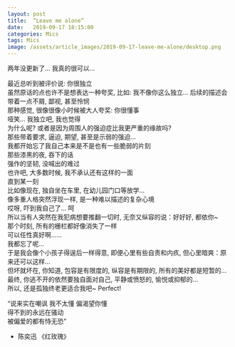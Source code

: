 ```yaml
---
layout: post
title:  “Leave me alone”
date:   2019-09-17 18:15:00
categories: Mics
tags: Mics
image: /assets/article_images/2019-09-17-leave-me-alone/desktop.png
---
```

  
两年没更新了… 我真的很可以…  


最近总听到被评价说: 你很独立  
虽然原话的点也许不是想表达一种夸奖, 比如: 我不像你这么独立… 后续的描述会带着一点不屑, 鄙视, 甚至怜悯  
那种感觉, 很像很像小时候被大人夸奖: 你很懂事  
哑笑… 我独立吧, 我也觉得  
为什么呢? 或者是因为周围人的强迫症比我更严重的缘故吗?  
那些带着要求, 逼迫, 期望, 甚至是示弱的强迫…  
我都开始忘了我自己本来是不是也有一些脆弱的片刻  
那些漆黑的夜, 吞下的话  
强作的坚韧, 没喊出的难过  
也许吧, 大多数时候, 我不承认还有这样的一面  
直到某一刻  
比如像现在, 独自坐在车里, 在幼儿园门口等放学…  
像多重人格突然浮现一样, 是一种难以描述的复杂心境  
哎呀, 吓到我自己了… 呵  
所以当有人突然在我犯病想要推翻一切时, 无奈又纵容的说：好好好, 都依你~  
那个时刻, 所有的栅栏都好像消失了一样  
可以任性真好啊……  
我都忘了呢…  
于是我会像个小孩子得逞后一样得意, 即便心里有些自责和内疚, 但心里暗爽：原来还可以这样…  
但坏就坏在, 你知道, 包容是有限度的, 纵容是有期限的, 所有的美好都是短暂的…  
最终, 你逃不开的依然要独自面对自己, 平静或愤怒的, 愉悦或抑郁的…  
所以, 还是孤独终老更适合我吧~ Perfect!   


“说来实在嘲讽 我不太懂 偏渴望你懂  
得不到的永远在骚动  
被偏爱的都有恃无恐”  
- 陈奕迅 《红玫瑰》  